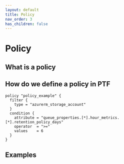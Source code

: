 ```yaml
---
layout: default
title: Policy
nav_order: 3
has_children: false
---
```


# Policy

## What is a policy

## How do we define a policy in PTF

```hcl
policy "policy_example" {
  filter {
    type = "azurerm_storage_account"
  }
  condition {
    attribute = "queue_properties.[*].hour_metrics.[*].retention_policy_days"
    operator  = ">="
    values    = 6
  }
}
```

## Examples
